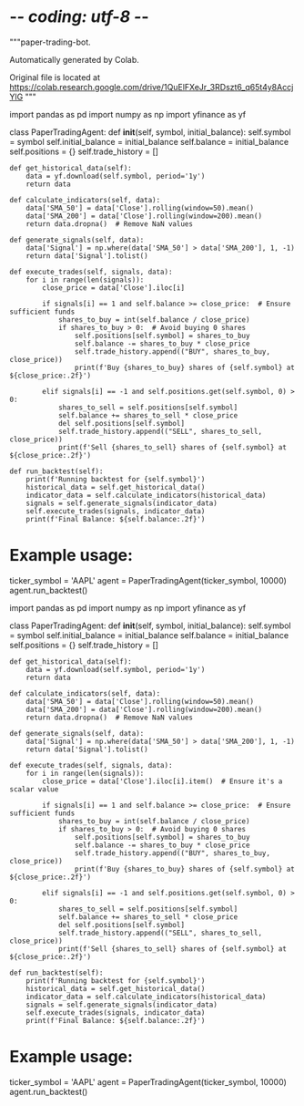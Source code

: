 # -*- coding: utf-8 -*-
"""paper-trading-bot.

Automatically generated by Colab.

Original file is located at
    https://colab.research.google.com/drive/1QuElFXeJr_3RDszt6_q65t4y8AccjYlG
"""

import pandas as pd
import numpy as np
import yfinance as yf

class PaperTradingAgent:
    def __init__(self, symbol, initial_balance):
        self.symbol = symbol
        self.initial_balance = initial_balance
        self.balance = initial_balance
        self.positions = {}
        self.trade_history = []

    def get_historical_data(self):
        data = yf.download(self.symbol, period='1y')
        return data

    def calculate_indicators(self, data):
        data['SMA_50'] = data['Close'].rolling(window=50).mean()
        data['SMA_200'] = data['Close'].rolling(window=200).mean()
        return data.dropna()  # Remove NaN values

    def generate_signals(self, data):
        data['Signal'] = np.where(data['SMA_50'] > data['SMA_200'], 1, -1)
        return data['Signal'].tolist()

    def execute_trades(self, signals, data):
        for i in range(len(signals)):
            close_price = data['Close'].iloc[i]

            if signals[i] == 1 and self.balance >= close_price:  # Ensure sufficient funds
                shares_to_buy = int(self.balance / close_price)
                if shares_to_buy > 0:  # Avoid buying 0 shares
                    self.positions[self.symbol] = shares_to_buy
                    self.balance -= shares_to_buy * close_price
                    self.trade_history.append(("BUY", shares_to_buy, close_price))
                    print(f'Buy {shares_to_buy} shares of {self.symbol} at ${close_price:.2f}')

            elif signals[i] == -1 and self.positions.get(self.symbol, 0) > 0:
                shares_to_sell = self.positions[self.symbol]
                self.balance += shares_to_sell * close_price
                del self.positions[self.symbol]
                self.trade_history.append(("SELL", shares_to_sell, close_price))
                print(f'Sell {shares_to_sell} shares of {self.symbol} at ${close_price:.2f}')

    def run_backtest(self):
        print(f'Running backtest for {self.symbol}')
        historical_data = self.get_historical_data()
        indicator_data = self.calculate_indicators(historical_data)
        signals = self.generate_signals(indicator_data)
        self.execute_trades(signals, indicator_data)
        print(f'Final Balance: ${self.balance:.2f}')

# Example usage:
ticker_symbol = 'AAPL'
agent = PaperTradingAgent(ticker_symbol, 10000)
agent.run_backtest()

import pandas as pd
import numpy as np
import yfinance as yf

class PaperTradingAgent:
    def __init__(self, symbol, initial_balance):
        self.symbol = symbol
        self.initial_balance = initial_balance
        self.balance = initial_balance
        self.positions = {}
        self.trade_history = []

    def get_historical_data(self):
        data = yf.download(self.symbol, period='1y')
        return data

    def calculate_indicators(self, data):
        data['SMA_50'] = data['Close'].rolling(window=50).mean()
        data['SMA_200'] = data['Close'].rolling(window=200).mean()
        return data.dropna()  # Remove NaN values

    def generate_signals(self, data):
        data['Signal'] = np.where(data['SMA_50'] > data['SMA_200'], 1, -1)
        return data['Signal'].tolist()

    def execute_trades(self, signals, data):
        for i in range(len(signals)):
            close_price = data['Close'].iloc[i].item()  # Ensure it's a scalar value

            if signals[i] == 1 and self.balance >= close_price:  # Ensure sufficient funds
                shares_to_buy = int(self.balance / close_price)
                if shares_to_buy > 0:  # Avoid buying 0 shares
                    self.positions[self.symbol] = shares_to_buy
                    self.balance -= shares_to_buy * close_price
                    self.trade_history.append(("BUY", shares_to_buy, close_price))
                    print(f'Buy {shares_to_buy} shares of {self.symbol} at ${close_price:.2f}')

            elif signals[i] == -1 and self.positions.get(self.symbol, 0) > 0:
                shares_to_sell = self.positions[self.symbol]
                self.balance += shares_to_sell * close_price
                del self.positions[self.symbol]
                self.trade_history.append(("SELL", shares_to_sell, close_price))
                print(f'Sell {shares_to_sell} shares of {self.symbol} at ${close_price:.2f}')

    def run_backtest(self):
        print(f'Running backtest for {self.symbol}')
        historical_data = self.get_historical_data()
        indicator_data = self.calculate_indicators(historical_data)
        signals = self.generate_signals(indicator_data)
        self.execute_trades(signals, indicator_data)
        print(f'Final Balance: ${self.balance:.2f}')

# Example usage:
ticker_symbol = 'AAPL'
agent = PaperTradingAgent(ticker_symbol, 10000)
agent.run_backtest()
